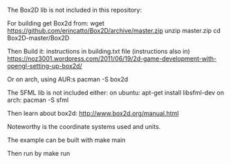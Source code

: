 The Box2D lib is not included in this repository:

  For building get Box2d from:
  wget https://github.com/erincatto/Box2D/archive/master.zip
  unzip master.zip
  cd Box2D-master/Box2D
  
  Then Build it:
  instructions in building.txt file
  (instructions also in) https://noz3001.wordpress.com/2011/06/19/2d-game-development-with-opengl-setting-up-box2d/

  Or on arch, using AUR:s
  pacman -S box2d

The SFML lib is not included either:
  on ubuntu: apt-get install libsfml-dev
  on arch: pacman -S sfml



Then learn about box2d:
http://www.box2d.org/manual.html

Noteworthy is the coordinate systems used and units.

The example can be built with
  make main

Then run by 
  make run





